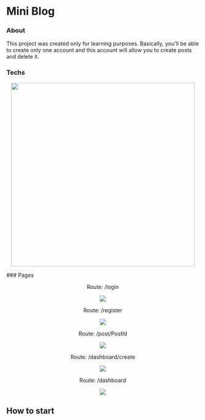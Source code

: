 # Mini Blog 
### About
This project was created only for learning purposes. Basically, you'll be able to create only one account and this account will allow you to create posts and delete it.
### Techs
<p align="center">
  <img width="480" height="auto" src="https://i.ibb.co/Q8DKBG8/1-OA9c8-Cov-Xaqjwbzi-q-YKs-A.jpg">
</p>
### Pages
<p align="center">
  Route: /login
</p>
<p align="center">
  <img src="https://i.ibb.co/GFkb7Rg/download-4.png">
</p>
<p align="center">
  Route: /register
</p>
<p align="center">
  <img src="https://i.ibb.co/Ttdwqg7/download-3.png">
</p>
<p align="center">
  Route: /post/PostId
</p>
<p align="center">
  <img src="https://i.ibb.co/8Xf0HsT/download-2.png">
</p>
<p align="center">
  Route: /dashboard/create
</p>
<p align="center">
  <img src="https://i.ibb.co/qMH9vcC/download-1.png">
</p>
<p align="center">
  Route: /dashboard
</p>
<p align="center">
  <img src="https://i.ibb.co/t3WMKTQ/download.png">
</p>

## How to start
